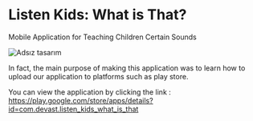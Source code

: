 # Listen Kids: What is That?
Mobile Application for Teaching Children Certain Sounds

![Adsız tasarım](https://github.com/ErenBal1/Listen-Kids-What-is-That/assets/128086424/2a94a074-b399-4972-8a98-43450b55dfde)

In fact, the main purpose of making this application was to learn how to upload our application to platforms such as play store.

You can view the application by clicking the link : https://play.google.com/store/apps/details?id=com.devast.listen_kids_what_is_that

